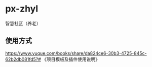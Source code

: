 # px-zhyl
智慧社区（养老）

## 使用方式

https://www.yuque.com/books/share/da824ce6-30b3-4725-845c-62b2db081fd5?# 《项目模板及插件使用说明》